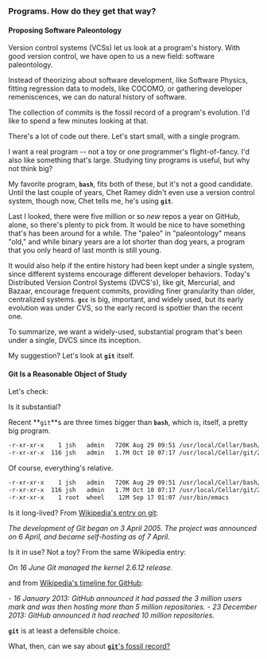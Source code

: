 ### Programs. How do they get that way?

#### Proposing Software Paleontology

Version control systems (VCSs) let us look at a program's history.
With good version control, we have open to us a new field: software paleontology.

Instead of theorizing about software development, like Software Physics, fitting regression data to models, like COCOMO,
or gathering developer remeniscences, we can do natural history of software.

The collection of commits is the fossil record of a program's evolution.
I'd like to spend a few minutes looking at that.

There's a lot of code out there. Let's start small, with a single program.

I want a real program -- not a toy or one programmer's flight-of-fancy. I'd also like something that's large. Studying tiny programs is useful, but why not think big?

My favorite program, **`bash`**, fits both of these, but it's not a good candidate.
Until the last couple of years, Chet Ramey didn't even use a version control system, though now, Chet tells me, he's using **`git`**.

Last I looked, there were five million or so *new* repos a year on GitHub, alone, so there's plenty to pick from.
It would be nice to have something that's has been around for a while. The "paleo" in "paleontology" means "old,"
and while binary years are a lot shorter than dog years, a program that you only heard of last month is still young.

It would also help if the entire history had been kept under a single system, since different systems encourage different developer behaviors.
Today's Distributed Version Control Systems (DVCS's), like git, Mercurial, and Bazaar, encourage frequent commits, providing finer granularity than older, centralized systems.
**`gcc`** is big, important, and widely used, but its early evolution was under CVS, so the early record is spottier than the recent one.

To summarize, we want a widely-used, substantial program that's been under a single, DVCS since its inception.

My suggestion? Let's look at **`git`** itself.

#### Git Is a Reasonable Object of Study

Let's check:

Is it substantial?

Recent **`git`**s are three times bigger than **`bash`**, which is, itself, a pretty big program.

```bash
-r-xr-xr-x    1 jsh   admin   720K Aug 29 09:51 /usr/local/Cellar/bash/4.3.42/bin/bash
-r-xr-xr-x  116 jsh   admin   1.7M Oct 10 07:17 /usr/local/Cellar/git/2.6.1/bin/git
```

Of course, everything's relative.

```bash
-r-xr-xr-x    1 jsh   admin   720K Aug 29 09:51 /usr/local/Cellar/bash/4.3.42/bin/bash
-r-xr-xr-x  116 jsh   admin   1.7M Oct 10 07:17 /usr/local/Cellar/git/2.6.1/bin/git
-r-xr-xr-x    1 root  wheel    12M Sep 17 01:07 /usr/bin/emacs
```

Is it long-lived? From [Wikipedia's entry on git](https://en.wikipedia.org/wiki/Git_(software)):

*The development of Git began on 3 April 2005. The project was announced on 6 April, and became self-hosting as of 7 April.*

Is it in use? Not a toy? From the same Wikipedia entry:

*On 16 June Git managed the kernel 2.6.12 release.*

and from  [Wikipedia's timeline for GitHub](https://en.wikipedia.org/wiki/GitHub):

*- 16 January 2013: GitHub announced it had passed the 3 million users mark and was then hosting more than 5 million repositories.*
*- 23 December 2013: GitHub announced it had reached 10 million repositories.*

**`git`** is at least a defensible choice.

What, then, can we say about [**`git`**'s fossil record?](https://github.com/jsh/git-paleontology/blob/master/basic-stats.md)
